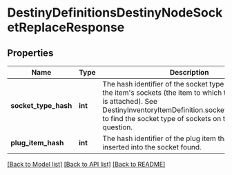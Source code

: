 # DestinyDefinitionsDestinyNodeSocketReplaceResponse

## Properties
Name | Type | Description | Notes
------------ | ------------- | ------------- | -------------
**socket_type_hash** | **int** | The hash identifier of the socket type to find amidst the item&#39;s sockets (the item to which this  talent grid is attached).  See DestinyInventoryItemDefinition.sockets.socketEntries to find  the socket type of sockets on the item in question. | [optional] 
**plug_item_hash** | **int** | The hash identifier of the plug item that will be inserted into the socket found. | [optional] 

[[Back to Model list]](../README.md#documentation-for-models) [[Back to API list]](../README.md#documentation-for-api-endpoints) [[Back to README]](../README.md)


